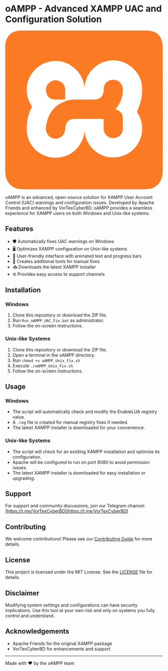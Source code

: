 # oAMPP - Advanced XAMPP UAC and Configuration Solution

![oAMPP Logo](oAMPP_logo.png)

oAMPP is an advanced, open-source solution for XAMPP User Account Control (UAC) warnings and configuration issues. Developed by Apache Friends and enhanced by VorTexCyberBD, oAMPP provides a seamless experience for XAMPP users on both Windows and Unix-like systems.

## Features

- 🛡️ Automatically fixes UAC warnings on Windows
- 🖥️ Optimizes XAMPP configuration on Unix-like systems
- 🎨 User-friendly interface with animated text and progress bars
- 🔧 Creates additional tools for manual fixes
- 📥 Downloads the latest XAMPP installer
- 🌐 Provides easy access to support channels

## Installation

### Windows

1. Clone this repository or download the ZIP file.
2. Run `Run_oAMPP_UAC_Fix.bat` as administrator.
3. Follow the on-screen instructions.

### Unix-like Systems

1. Clone this repository or download the ZIP file.
2. Open a terminal in the oAMPP directory.
3. Run `chmod +x oAMPP_Unix_Fix.sh`
4. Execute `./oAMPP_Unix_Fix.sh`
5. Follow the on-screen instructions.

## Usage

### Windows

- The script will automatically check and modify the EnableLUA registry value.
- A `.reg` file is created for manual registry fixes if needed.
- The latest XAMPP installer is downloaded for your convenience.

### Unix-like Systems

- The script will check for an existing XAMPP installation and optimize its configuration.
- Apache will be configured to run on port 8080 to avoid permission issues.
- The latest XAMPP installer is downloaded for easy installation or upgrading.

## Support

For support and community discussions, join our Telegram channel:
[https://t.me/VorTexCyberBD](https://t.me/VorTexCyberBD)

## Contributing

We welcome contributions! Please see our [Contributing Guide](CONTRIBUTING.md) for more details.

## License

This project is licensed under the MIT License. See the [LICENSE](LICENSE) file for details.

## Disclaimer

Modifying system settings and configurations can have security implications. Use this tool at your own risk and only on systems you fully control and understand.

## Acknowledgements

- Apache Friends for the original XAMPP package
- VorTexCyberBD for enhancements and support

---

Made with ❤️ by the oAMPP team

